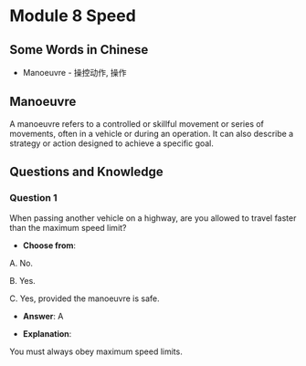 # Module 8 Speed

## Some Words in Chinese

- Manoeuvre - 操控动作, 操作

## Manoeuvre

A manoeuvre refers to a controlled or skillful movement or series of movements, often in a vehicle or during an operation. It can also describe a strategy or action designed to achieve a specific goal.


## Questions and Knowledge

### Question 1

When passing another vehicle on a highway, are you allowed to travel faster than the maximum speed limit?

- **Choose from**: 

A. No.

B. Yes.

C. Yes, provided the manoeuvre is safe.

- **Answer**: A

- **Explanation**: 

You must always obey maximum speed limits.